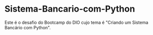 # Sistema-Bancario-com-Python
Este é o desafio do Bootcamp do DIO cujo tema é "Criando um Sistema Bancário com Python".

